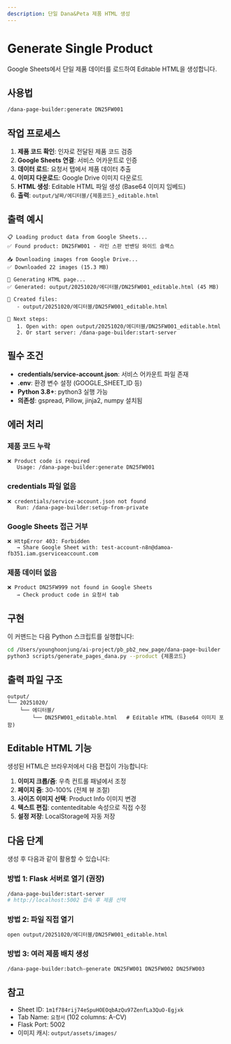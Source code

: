 ```yaml
---
description: 단일 Dana&Peta 제품 HTML 생성
---
```


# Generate Single Product

Google Sheets에서 단일 제품 데이터를 로드하여 Editable HTML을 생성합니다.

## 사용법

```bash
/dana-page-builder:generate DN25FW001
```

## 작업 프로세스

1. **제품 코드 확인**: 인자로 전달된 제품 코드 검증
2. **Google Sheets 연결**: 서비스 어카운트로 인증
3. **데이터 로드**: 요청서 탭에서 제품 데이터 추출
4. **이미지 다운로드**: Google Drive 이미지 다운로드
5. **HTML 생성**: Editable HTML 파일 생성 (Base64 이미지 임베드)
6. **출력**: `output/날짜/에디터블/{제품코드}_editable.html`

## 출력 예시

```
📋 Loading product data from Google Sheets...
✅ Found product: DN25FW001 - 라인 스판 반밴딩 와이드 슬랙스

📥 Downloading images from Google Drive...
✅ Downloaded 22 images (15.3 MB)

🎨 Generating HTML page...
✅ Generated: output/20251020/에디터블/DN25FW001_editable.html (45 MB)

📁 Created files:
   - output/20251020/에디터블/DN25FW001_editable.html

🎯 Next steps:
   1. Open with: open output/20251020/에디터블/DN25FW001_editable.html
   2. Or start server: /dana-page-builder:start-server
```

## 필수 조건

- **credentials/service-account.json**: 서비스 어카운트 파일 존재
- **.env**: 환경 변수 설정 (GOOGLE_SHEET_ID 등)
- **Python 3.8+**: python3 실행 가능
- **의존성**: gspread, Pillow, jinja2, numpy 설치됨

## 에러 처리

### 제품 코드 누락
```
❌ Product code is required
   Usage: /dana-page-builder:generate DN25FW001
```

### credentials 파일 없음
```
❌ credentials/service-account.json not found
   Run: /dana-page-builder:setup-from-private
```

### Google Sheets 접근 거부
```
❌ HttpError 403: Forbidden
   → Share Google Sheet with: test-account-n8n@damoa-fb351.iam.gserviceaccount.com
```

### 제품 데이터 없음
```
❌ Product DN25FW999 not found in Google Sheets
   → Check product code in 요청서 tab
```

## 구현

이 커맨드는 다음 Python 스크립트를 실행합니다:

```bash
cd /Users/younghoonjung/ai-project/pb_pb2_new_page/dana-page-builder
python3 scripts/generate_pages_dana.py --product {제품코드}
```

## 출력 파일 구조

```
output/
└── 20251020/
    └── 에디터블/
        └── DN25FW001_editable.html   # Editable HTML (Base64 이미지 포함)
```

## Editable HTML 기능

생성된 HTML은 브라우저에서 다음 편집이 가능합니다:

1. **이미지 크롭/줌**: 우측 컨트롤 패널에서 조정
2. **페이지 줌**: 30-100% (전체 뷰 조절)
3. **사이즈 이미지 선택**: Product Info 이미지 변경
4. **텍스트 편집**: contenteditable 속성으로 직접 수정
5. **설정 저장**: LocalStorage에 자동 저장

## 다음 단계

생성 후 다음과 같이 활용할 수 있습니다:

### 방법 1: Flask 서버로 열기 (권장)
```bash
/dana-page-builder:start-server
# http://localhost:5002 접속 후 제품 선택
```

### 방법 2: 파일 직접 열기
```bash
open output/20251020/에디터블/DN25FW001_editable.html
```

### 방법 3: 여러 제품 배치 생성
```bash
/dana-page-builder:batch-generate DN25FW001 DN25FW002 DN25FW003
```

## 참고

- Sheet ID: `1m1f784rij74eSpuHOEOqbAzQu97ZenfLa3QuO-Egjxk`
- Tab Name: `요청서` (102 columns: A-CV)
- Flask Port: 5002
- 이미지 캐시: `output/assets/images/`
